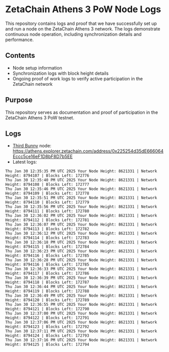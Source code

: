 # ZetaChain Athens 3 PoW Node Logs
This repository contains logs and proof that we have successfully set up and run a node on the ZetaChain Athens 3 network. The logs demonstrate continuous node operation, including synchronization details and performance.

## Contents
- Node setup information
- Synchronization logs with block height details
- Ongoing proof of work logs to verify active participation in the ZetaChain network

## Purpose
This repository serves as documentation and proof of participation in the ZetaChain Athens 3 PoW testnet.

## Logs

- [Third Bunny](https://thirdbunny.xyz/) node: https://athens.explorer.zetachain.com/address/0x225254d35dE666064Eccc5ce16eF1D8bF8D7b5EE
- Latest logs:
```
Thu Jan 30 12:35:35 PM UTC 2025 Your Node Height: 8621331 | Network Height: 8794107 | Blocks Left: 172776
Thu Jan 30 12:35:40 PM UTC 2025 Your Node Height: 8621331 | Network Height: 8794108 | Blocks Left: 172777
Thu Jan 30 12:35:46 PM UTC 2025 Your Node Height: 8621331 | Network Height: 8794109 | Blocks Left: 172778
Thu Jan 30 12:35:51 PM UTC 2025 Your Node Height: 8621331 | Network Height: 8794110 | Blocks Left: 172779
Thu Jan 30 12:35:56 PM UTC 2025 Your Node Height: 8621331 | Network Height: 8794111 | Blocks Left: 172780
Thu Jan 30 12:36:02 PM UTC 2025 Your Node Height: 8621331 | Network Height: 8794112 | Blocks Left: 172781
Thu Jan 30 12:36:07 PM UTC 2025 Your Node Height: 8621331 | Network Height: 8794113 | Blocks Left: 172782
Thu Jan 30 12:36:12 PM UTC 2025 Your Node Height: 8621331 | Network Height: 8794114 | Blocks Left: 172783
Thu Jan 30 12:36:18 PM UTC 2025 Your Node Height: 8621331 | Network Height: 8794115 | Blocks Left: 172784
Thu Jan 30 12:36:23 PM UTC 2025 Your Node Height: 8621331 | Network Height: 8794116 | Blocks Left: 172785
Thu Jan 30 12:36:28 PM UTC 2025 Your Node Height: 8621331 | Network Height: 8794116 | Blocks Left: 172785
Thu Jan 30 12:36:33 PM UTC 2025 Your Node Height: 8621331 | Network Height: 8794117 | Blocks Left: 172786
Thu Jan 30 12:36:39 PM UTC 2025 Your Node Height: 8621331 | Network Height: 8794118 | Blocks Left: 172787
Thu Jan 30 12:36:44 PM UTC 2025 Your Node Height: 8621331 | Network Height: 8794119 | Blocks Left: 172788
Thu Jan 30 12:36:49 PM UTC 2025 Your Node Height: 8621331 | Network Height: 8794120 | Blocks Left: 172789
Thu Jan 30 12:36:55 PM UTC 2025 Your Node Height: 8621331 | Network Height: 8794121 | Blocks Left: 172790
Thu Jan 30 12:37:00 PM UTC 2025 Your Node Height: 8621331 | Network Height: 8794122 | Blocks Left: 172791
Thu Jan 30 12:37:06 PM UTC 2025 Your Node Height: 8621331 | Network Height: 8794123 | Blocks Left: 172792
Thu Jan 30 12:37:11 PM UTC 2025 Your Node Height: 8621331 | Network Height: 8794124 | Blocks Left: 172793
Thu Jan 30 12:37:16 PM UTC 2025 Your Node Height: 8621331 | Network Height: 8794125 | Blocks Left: 172794
```
